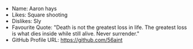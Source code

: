 - Name: Aaron hays
- Likes: Square shooting
- Dislikes: Sly
- Favourite Quote: "Death is not the greatest loss in life. The greatest loss is what dies inside while still alive. Never surrender."
- GitHub Profile URL: https://github.com/56aint

